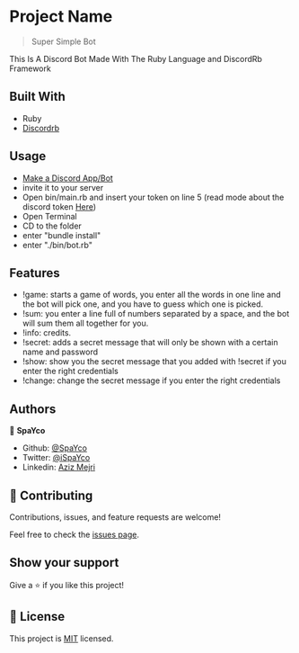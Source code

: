 # Project Name

> Super Simple Bot

This Is A Discord Bot Made With The Ruby Language and DiscordRb Framework

## Built With

- Ruby
- [Discordrb](https://github.com/discordrb/discordrb)


## Usage
- [Make a Discord App/Bot](https://github.com/SinisterRectus/Discordia/wiki/Setting-up-a-Discord-application)
- invite it to your server
- Open bin/main.rb and insert your token on line 5 (read mode about the discord token [Here](https://www.writebots.com/discord-bot-token/))
- Open Terminal
- CD to the folder
- enter "bundle install"
- enter "./bin/bot.rb"



## Features
- !game: starts a game of words, you enter all the words in one line and the bot will pick one, and you have to guess which one is picked.
- !sum: you enter a line full of numbers separated by a space, and the bot will sum them all together for you.
- !info: credits.
- !secret: adds a secret message that will only be shown with a certain name and password
- !show: show you the secret message that you added with !secret if you enter the right credentials
- !change: change the secret message if you enter the right credentials



## Authors

👤 **SpaYco**

- Github: [@SpaYco](https://github.com/SpaYco)
- Twitter: [@iSpaYco](https://twitter.com/iSpaYco)
- Linkedin: [Aziz Mejri](https://www.linkedin.com/in/spayco/)

## 🤝 Contributing

Contributions, issues, and feature requests are welcome!

Feel free to check the [issues page](issues/).

## Show your support

Give a ⭐️ if you like this project!
## 📝 License

This project is [MIT](LICENSE) licensed.
